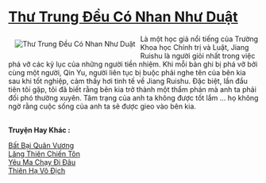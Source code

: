 <a href="https://truyentiki.com/thu-trung-deu-co-nhan-nhu-duat.33879/" title="Thư Trung Đều Có Nhan Như Duật"><h1>Thư Trung Đều Có Nhan Như Duật</h1></a><div style="display:table"><img align="right" style="float: left; padding: 10px;" src="https://truyentiki.com/a/img/str/src/33879.jpg" alt="Thư Trung Đều Có Nhan Như Duật">Là một học giả nổi tiếng của Trường Khoa học Chính trị và Luật, Jiang Ruishu là người giỏi nhất trong việc phá vỡ các kỷ lục của những người tiền nhiệm. Khi mỗi bản ghi bị phá vỡ bởi cùng một người, Qin Yu, người liên tục bị buộc phải nghe tên của bên kia sau khi tốt nghiệp, cảm thấy hơi tinh tế về Jiang Ruishu. Đặc biệt, lần đầu tiên tôi gặp, tôi đã biết rằng bên kia trở thành một thẩm phán mà anh ta phải đối phó thường xuyên. Tâm trạng của anh ta không được tốt lắm ... họ không ngờ rằng cuộc sống của anh ta sẽ được gieo vào bên kia.</div><p><br><b>Truyện Hay Khác :</b></p><a href="https://truyentiki.com/bat-bai-quan-vuong.33878/" alt="Bất Bại Quân Vương">Bất Bại Quân Vương</a><br/><a href="https://github.com/nownovels/top500/tree/master/truyenhay/33762/" alt="Lăng Thiên Chiến Tôn">Lăng Thiên Chiến Tôn</a><br/><a href="https://github.com/nownovels/top500/tree/master/truyenhay/33535/" alt="Yêu Ma Chạy Đi Đâu">Yêu Ma Chạy Đi Đâu</a><br/><a href="https://github.com/nownovels/top500/tree/master/truyenhay/33736/" alt="Thiên Hạ Vô Địch">Thiên Hạ Vô Địch</a><br/>